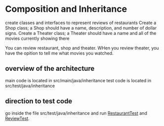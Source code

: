 # Composition and Inheritance
create classes and interfaces to represent reviews of restaurants
Create a Shop class; a Shop should have a name, description, and number of dollar signs.
Create a Theater class; a Theater should have a name and all of the movies currently showing there

You can review restaurant, shop and theater. WHen you review theater, you have the opition to tell me what movies you watched.
## overview of the architecture
 main code is located in src/main/java/inheritance
 test code is located in src/test/java/inheritance

 ## direction to test code

 go inside the file src/test/java/inheritance and run [RestaurantTest](./src/test/java/inheritance/RestaurantTest.java)
 and [ReviewTest](./src/test/java/inheritance/ReviewTest).